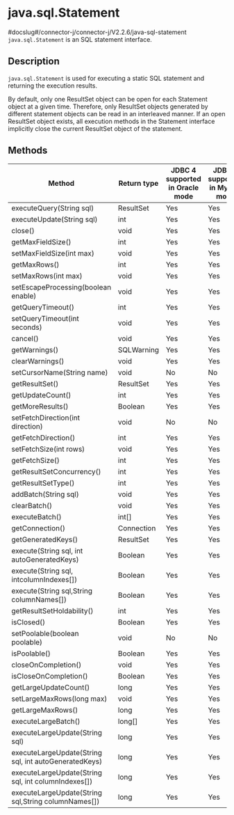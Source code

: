 java.sql.Statement 
=======================================
#docslug#/connector-j/connector-j/V2.2.6/java-sql-statement
`java.sql.Statement` is an SQL statement interface. 

Description 
--------------------------------

`java.sql.Statement` is used for executing a static SQL statement and returning the execution results. 

By default, only one ResultSet object can be open for each Statement object at a given time. Therefore, only ResultSet objects generated by different statement objects can be read in an interleaved manner. If an open ResultSet object exists, all execution methods in the Statement interface implicitly close the current ResultSet object of the statement.

Methods 
----------------------------



|                        Method                         | Return type | JDBC 4 supported in Oracle mode | JDBC 4 supported in MySQL mode |
|-------------------------------------------------------|-------------|---------------------------------|--------------------------------|
| executeQuery(String sql)                              | ResultSet   | Yes                             | Yes                            |
| executeUpdate(String sql)                             | int         | Yes                             | Yes                            |
| close()                                               | void        | Yes                             | Yes                            |
| getMaxFieldSize()                                     | int         | Yes                             | Yes                            |
| setMaxFieldSize(int max)                              | void        | Yes                             | Yes                            |
| getMaxRows()                                          | int         | Yes                             | Yes                            |
| setMaxRows(int max)                                   | void        | Yes                             | Yes                            |
| setEscapeProcessing(boolean enable)                   | void        | Yes                             | Yes                            |
| getQueryTimeout()                                     | int         | Yes                             | Yes                            |
| setQueryTimeout(int seconds)                          | void        | Yes                             | Yes                            |
| cancel()                                              | void        | Yes                             | Yes                            |
| getWarnings()                                         | SQLWarning  | Yes                             | Yes                            |
| clearWarnings()                                       | void        | Yes                             | Yes                            |
| setCursorName(String name)                            | void        | No                              | No                             |
| getResultSet()                                        | ResultSet   | Yes                             | Yes                            |
| getUpdateCount()                                      | int         | Yes                             | Yes                            |
| getMoreResults()                                      | Boolean     | Yes                             | Yes                            |
| setFetchDirection(int direction)                      | void        | No                              | No                             |
| getFetchDirection()                                   | int         | Yes                             | Yes                            |
| setFetchSize(int rows)                                | void        | Yes                             | Yes                            |
| getFetchSize()                                        | int         | Yes                             | Yes                            |
| getResultSetConcurrency()                             | int         | Yes                             | Yes                            |
| getResultSetType()                                    | int         | Yes                             | Yes                            |
| addBatch(String sql)                                  | void        | Yes                             | Yes                            |
| clearBatch()                                          | void        | Yes                             | Yes                            |
| executeBatch()                                        | int\[\]     | Yes                             | Yes                            |
| getConnection()                                       | Connection  | Yes                             | Yes                            |
| getGeneratedKeys()                                    | ResultSet   | Yes                             | Yes                            |
| execute(String sql, int autoGeneratedKeys)            | Boolean     | Yes                             | Yes                            |
| execute(String sql, intcolumnIndexes\[\])             | Boolean     | Yes                             | Yes                            |
| execute(String sql,String columnNames\[\])            | Boolean     | Yes                             | Yes                            |
| getResultSetHoldability()                             | int         | Yes                             | Yes                            |
| isClosed()                                            | Boolean     | Yes                             | Yes                            |
| setPoolable(boolean poolable)                         | void        | No                              | No                             |
| isPoolable()                                          | Boolean     | Yes                             | Yes                            |
| closeOnCompletion()                                   | void        | Yes                             | Yes                            |
| isCloseOnCompletion()                                 | Boolean     | Yes                             | Yes                            |
| getLargeUpdateCount()                                 | long        | Yes                             | Yes                            |
| setLargeMaxRows(long max)                             | void        | Yes                             | Yes                            |
| getLargeMaxRows()                                     | long        | Yes                             | Yes                            |
| executeLargeBatch()                                   | long\[\]    | Yes                             | Yes                            |
| executeLargeUpdate(String sql)                        | long        | Yes                             | Yes                            |
| executeLargeUpdate(String sql, int autoGeneratedKeys) | long        | Yes                             | Yes                            |
| executeLargeUpdate(String sql, int columnIndexes\[\]) | long        | Yes                             | Yes                            |
| executeLargeUpdate(String sql,String columnNames\[\]) | long        | Yes                             | Yes                            |




